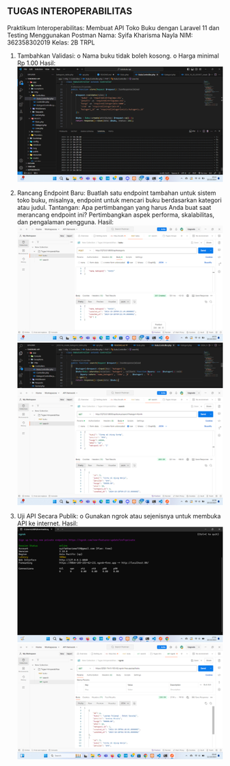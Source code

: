 ## TUGAS INTEROPERABILITAS
Praktikum Interoperabilitas: Membuat API Toko Buku dengan Laravel 11 dan Testing Menggunakan Postman
Nama: Syifa Kharisma Nayla
NIM: 362358302019
Kelas: 2B TRPL


1.	Tambahkan Validasi:
o	Nama buku tidak boleh kosong.
o	Harga minimal Rp 1.00
Hasil:
![Validasi](image.png)

2.	Rancang Endpoint Baru:
Buatlah satu endpoint tambahan untuk sistem toko buku, misalnya, endpoint untuk mencari buku berdasarkan kategori atau judul. 
Tantangan: Apa pertimbangan yang harus Anda buat saat merancang endpoint ini? Pertimbangkan aspek performa, skalabilitas, dan pengalaman pengguna.
Hasil:
![Endpoint Baru](image-1.png)
![Search](image-2.png)
![Hasil](image-3.png)

3.	Uji API Secara Publik:
o	Gunakan ngrok atau sejenisnya untuk membuka API ke internet.
Hasil:
![Hasil](image-4.png)
![alt text](image-5.png)
